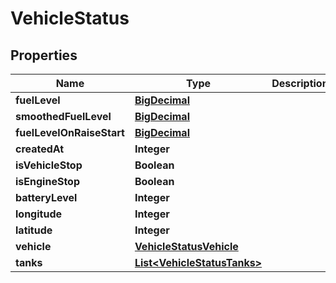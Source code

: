 # VehicleStatus

## Properties
Name | Type | Description | Notes
------------ | ------------- | ------------- | -------------
**fuelLevel** | [**BigDecimal**](BigDecimal.md) |  |  [optional]
**smoothedFuelLevel** | [**BigDecimal**](BigDecimal.md) |  |  [optional]
**fuelLevelOnRaiseStart** | [**BigDecimal**](BigDecimal.md) |  |  [optional]
**createdAt** | **Integer** |  |  [optional]
**isVehicleStop** | **Boolean** |  |  [optional]
**isEngineStop** | **Boolean** |  |  [optional]
**batteryLevel** | **Integer** |  |  [optional]
**longitude** | **Integer** |  |  [optional]
**latitude** | **Integer** |  |  [optional]
**vehicle** | [**VehicleStatusVehicle**](VehicleStatusVehicle.md) |  |  [optional]
**tanks** | [**List&lt;VehicleStatusTanks&gt;**](VehicleStatusTanks.md) |  |  [optional]
